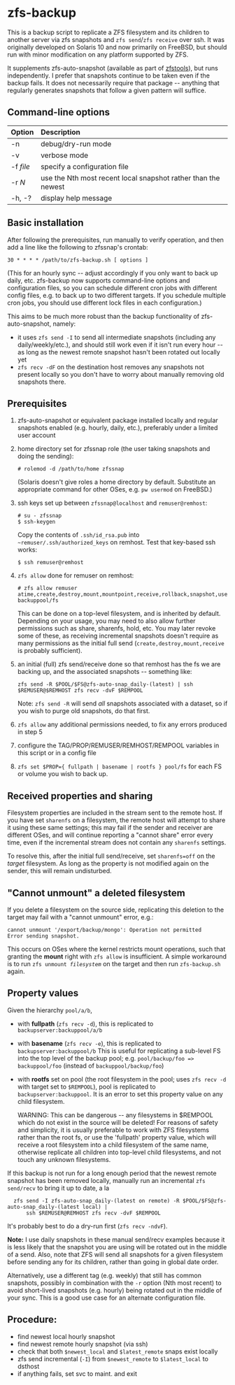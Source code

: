 # zfs-backup
This is a backup script to replicate a ZFS filesystem and its children to
another server via zfs snapshots and `zfs send`/`zfs receive` over ssh.  It
was originally developed on Solaris 10 and now primarily on FreeBSD, but
should run with minor modification on any platform supported by ZFS.

It supplements zfs-auto-snapshot (available as part of
[zfstools](https://github.com/bdrewery/zfstools)), but runs independently.  I
prefer that snapshots continue to be taken even if the backup fails.  It does
not necessarily require that package -- anything that regularly generates
snapshots that follow a given pattern will suffice.


## Command-line options
| Option	| Description			|
| ---		| :---				|
|  -n		| debug/dry-run mode		|
|  -v		| verbose mode			|
|  -f _file_	| specify a configuration file	|
|  -r _N_	| use the Nth most recent local snapshot rather than the newest |
|  -h, -?	| display help message		|


## Basic installation
After following the prerequisites, run manually to verify
operation, and then add a line like the following to zfssnap's crontab:
```
30 * * * * /path/to/zfs-backup.sh [ options ]
```
(This for an hourly sync -- adjust accordingly if you only want to back up
daily, etc.  zfs-backup now supports command-line options and configuration
files, so you can schedule different cron jobs with different config files,
e.g. to back up to two different targets.  If you schedule multiple cron
jobs, you should use different lock files in each configuration.)

This aims to be much more robust than the backup functionality of
zfs-auto-snapshot, namely:
* it uses `zfs send -I` to send all intermediate snapshots (including
  any daily/weekly/etc.), and should still work even if it isn't run
  every hour -- as long as the newest remote snapshot hasn't been
  rotated out locally yet
* `zfs recv -dF` on the destination host removes any snapshots not
  present locally so you don't have to worry about manually removing
  old snapshots there.


## Prerequisites
1. zfs-auto-snapshot or equivalent package installed locally and regular
  snapshots enabled (e.g. hourly, daily, etc.), preferably under a limited user
  account

2. home directory set for zfssnap role (the user taking snapshots and doing
  the sending):

       # rolemod -d /path/to/home zfssnap

    (Solaris doesn't give roles a home directory by default.  Substitute an appropriate
    command for other OSes, e.g. `pw usermod` on FreeBSD.)
  
3. ssh keys set up between `zfssnap@localhost` and `remuser@remhost`:

       # su - zfssnap
       $ ssh-keygen

    Copy the contents of `.ssh/id_rsa.pub` into `~remuser/.ssh/authorized_keys` on
    remhost.  Test that key-based ssh works:

       $ ssh remuser@remhost

4. `zfs allow` done for remuser on remhost:

       # zfs allow remuser atime,create,destroy,mount,mountpoint,receive,rollback,snapshot,userprop backuppool/fs

    This can be done on a top-level filesystem, and is inherited by default.
  Depending on your usage, you may need to also allow further permissions such
  as share, sharenfs, hold, etc.  You may later revoke some of these, as receiving
  incremental snapshots doesn't require as many permissions as the initial full
  send (`create,destroy,mount,receive` is probably sufficient).

5. an initial (full) zfs send/receive done so that remhost has the fs we
  are backing up, and the associated snapshots -- something like:

       zfs send -R $POOL/$FS@zfs-auto-snap_daily-(latest) | ssh $REMUSER@$REMHOST zfs recv -dvF $REMPOOL

    Note: `zfs send -R` will send *all* snapshots associated with a dataset, so
  if you wish to purge old snapshots, do that first.

6. `zfs allow` any additional permissions needed, to fix any errors produced in step 5

7. configure the TAG/PROP/REMUSER/REMHOST/REMPOOL variables in this script or in a config file

8. `zfs set $PROP={ fullpath | basename | rootfs } pool/fs`
  for each FS or volume you wish to back up.


## Received properties and sharing
Filesystem properties are included in the stream sent to the remote host.  If
you have set `sharenfs` on a filesystem, the remote host will attempt to share
it using these same settings; this may fail if the sender and receiver are
different OSes, and will continue reporting a "cannot share" error every time,
even if the incremental stream does not contain any `sharenfs` settings.

To resolve this, after the initial full send/receive, set `sharenfs=off` on the
_target_ filesystem.  As long as the property is not modified again on the
sender, this will remain undisturbed.


## "Cannot unmount" a deleted filesystem
If you delete a filesystem on the source side, replicating this deletion to the
target may fail with a "cannot unmount" error, e.g.:

    cannot unmount '/export/backup/mongo': Operation not permitted
    Error sending snapshot.

This occurs on OSes where the kernel restricts mount operations, such that
granting the **mount** right with `zfs allow` is insufficient.  A simple
workaround is to run `zfs unmount `_`filesystem`_ on the target and then run
`zfs-backup.sh` again.


## Property values
Given the hierarchy `pool/a/b`,
* with **fullpath** (`zfs recv -d`), this is replicated to `backupserver:backuppool/a/b`
* with **basename** (`zfs recv -e`), this is replicated to `backupserver:backuppool/b`
  This is useful for replicating a sub-level FS into the top level of the backup pool;
  e.g. `pool/backup/foo => backuppool/foo` (instead of `backuppool/backup/foo`)
* with **rootfs** set on pool (the root filesystem in the pool; uses `zfs recv -d`
  with target set to `$REMPOOL`), pool is replicated to `backupserver:backuppool`.
  It is an error to set this property value on any child filesystem.

  WARNING: This can be dangerous -- any filesystems in $REMPOOL which do not
  exist in the source will be deleted!  For reasons of safety and simplicity,
  it is usually preferable to work with ZFS filesystems rather than the root fs,
  or use the 'fullpath' property value, which will receive a root filesystem
  into a child filesystem of the same name, otherwise replicate all children
  into top-level child filesystems, and not touch any unknown filesystems.

If this backup is not run for a long enough period that the newest
remote snapshot has been removed locally, manually run an incremental
`zfs send/recv` to bring it up to date, a la
```
  zfs send -I zfs-auto-snap_daily-(latest on remote) -R $POOL/$FS@zfs-auto-snap_daily-(latest local) |
      ssh $REMUSER@REMHOST zfs recv -dvF $REMPOOL
```
It's probably best to do a dry-run first (`zfs recv -ndvF`).

**Note:** I use daily snapshots in these manual send/recv examples because
it is less likely that the snapshot you are using will be rotated out
in the middle of a send.  Also, note that ZFS will send all snapshots for a
given filesystem before sending any for its children, rather than going in
global date order.

Alternatively, use a different tag (e.g. weekly) that still has common
snapshots, possibly in combination with the `-r` option (Nth most recent) to
avoid short-lived snapshots (e.g. hourly) being rotated out in the middle
of your sync.  This is a good use case for an alternate configuration file.


## Procedure:
  * find newest local hourly snapshot
  * find newest remote hourly snapshot (via ssh)
  * check that both `$newest_local` and `$latest_remote` snaps exist locally
  * zfs send incremental (`-I`) from `$newest_remote` to `$latest_local` to dsthost
  * if anything fails, set svc to maint. and exit
